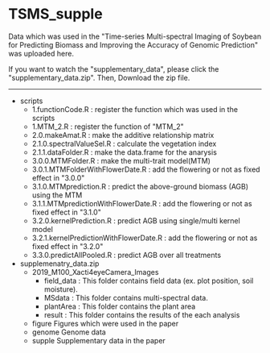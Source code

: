 # TSMS_supple
Data which was used in the "Time-series Multi-spectral Imaging of Soybean for Predicting Biomass and Improving the Accuracy of Genomic Prediction" was uploaded here.

If you want to watch the "supplementary_data", please click the "supplementary_data.zip". Then, Download the zip file. 

---

* scripts
    * 1.functionCode.R : register the function which was used in the scripts
    * 1.MTM_2.R : register the function of "MTM_2"
    * 2.0.makeAmat.R : make the additive relationship matrix
    * 2.1.0.spectralValueSel.R : calculate the vegetation index
    * 2.1.1.dataFolder.R : make the data.frame for the anarysis
    * 3.0.0.MTMFolder.R : make the multi-trait model(MTM)
    * 3.0.1.MTMFolderWithFlowerDate.R : add the flowering or not as fixed effect in "3.0.0"
    * 3.1.0.MTMprediction.R : predict the above-ground biomass (AGB) using the MTM
    * 3.1.1.MTMpredictionWithFlowerDate.R : add the flowering or not as fixed effect in "3.1.0"
    * 3.2.0.kernelPrediction.R : predict AGB using single/multi kernel model
    * 3.2.1.kernelPredictionWithFlowerDate.R : add the flowering or not as fixed effect in "3.2.0"
    * 3.3.0.predictAllPooled.R : predict AGB over all treatments
* supplemenatry_data.zip
    * 2019_M100_Xacti4eyeCamera_Images
        * field_data : This folder contains field data (ex. plot position, soil moisture).
        * MSdata : This folder contains multi-spectral data.
        * plantArea : This folder contains the plant area
        * result : This folder contains the results of the each analysis
    * figure
    Figures which were used in the paper
    * genome
    Genome data 
    * supple
    Supplementary data in the paper

